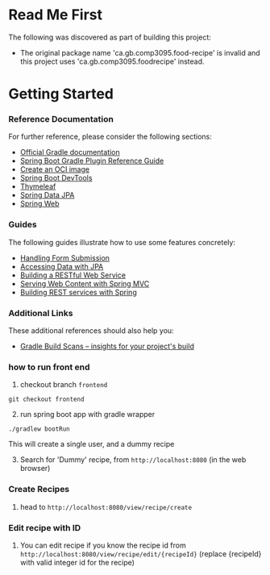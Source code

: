 # Read Me First
The following was discovered as part of building this project:

* The original package name 'ca.gb.comp3095.food-recipe' is invalid and this project uses 'ca.gb.comp3095.foodrecipe' instead.

# Getting Started

### Reference Documentation
For further reference, please consider the following sections:

* [Official Gradle documentation](https://docs.gradle.org)
* [Spring Boot Gradle Plugin Reference Guide](https://docs.spring.io/spring-boot/docs/2.5.5/gradle-plugin/reference/html/)
* [Create an OCI image](https://docs.spring.io/spring-boot/docs/2.5.5/gradle-plugin/reference/html/#build-image)
* [Spring Boot DevTools](https://docs.spring.io/spring-boot/docs/2.5.5/reference/htmlsingle/#using-boot-devtools)
* [Thymeleaf](https://docs.spring.io/spring-boot/docs/2.5.5/reference/htmlsingle/#boot-features-spring-mvc-template-engines)
* [Spring Data JPA](https://docs.spring.io/spring-boot/docs/2.5.5/reference/htmlsingle/#boot-features-jpa-and-spring-data)
* [Spring Web](https://docs.spring.io/spring-boot/docs/2.5.5/reference/htmlsingle/#boot-features-developing-web-applications)

### Guides
The following guides illustrate how to use some features concretely:

* [Handling Form Submission](https://spring.io/guides/gs/handling-form-submission/)
* [Accessing Data with JPA](https://spring.io/guides/gs/accessing-data-jpa/)
* [Building a RESTful Web Service](https://spring.io/guides/gs/rest-service/)
* [Serving Web Content with Spring MVC](https://spring.io/guides/gs/serving-web-content/)
* [Building REST services with Spring](https://spring.io/guides/tutorials/bookmarks/)

### Additional Links
These additional references should also help you:

* [Gradle Build Scans – insights for your project's build](https://scans.gradle.com#gradle)

### how to run front end 

1. checkout branch `frontend`

```shell
git checkout frontend
```

2. run spring boot app with gradle wrapper

```shell
./gradlew bootRun
```

This will create a single user, and a dummy recipe

3. Search for 'Dummy' recipe, from `http://localhost:8080` (in the web browser)

### Create Recipes

1. head to `http://localhost:8080/view/recipe/create`

### Edit recipe with ID
1. You can edit recipe if you know the recipe id from `http://localhost:8080/view/recipe/edit/{recipeId}` (replace {recipeId} with valid integer id for the recipe)
